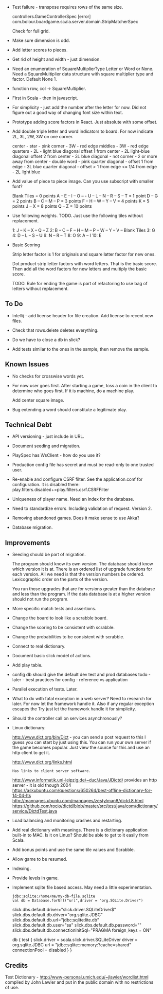 
- Test failure - transpose requires rows of the same size. 
  
  controllers.GameControllerSpec
  [error] 	com.bolour.boardgame.scala.server.domain.StripMatcherSpec

  Check for full grid.

- Make sure dimension is odd.

- Add letter scores to pieces.

- Get rid of height and width - just dimension.

- Need an enumeration of SquareMultiplierType Letter or Word or None.
  Need a SquareMultiplier data structure with square multiplier type 
  and factor. Default None 1.

- function row, col -> SquareMultiplier.

- First in Scala - then in javascript.

- For simplicity - just add the number after the letter for now.
  Did not figure out a good way of changing font size within text.

- Prototype adding score factors in React. Just absolute with some 
  offset.

- Add double triple letter and word indicators to board.
  For now indicate 2L, 3L, 2W, 3W on one corner.

  center - star - pink
  corner - 3W - red
  edge middles - 3W - red
  edge quarters - 2L - light blue
  diagonal offset 1 from center - 2L light-blue
  diagonal offset 2 from center - 3L blue
  diagonal - not corner - 2 or more away from center - double word - pink
  quarter diagonal - offset 1 from edge - 3L blue
  quarter diagonal - offset > 1 from edge <= 1/4 from edge - 2L light blue

- Add value of piece to piece image. Can you use subscript
  with smaller font?

    Blank Tiles = 0 points
    A – E – I – O – - U – L – N – R – S – T = 1 point
    D – G = 2 points
    B – C – M – P = 3 points
    F – H – W – Y – V = 4 points
    K = 5 points
    J – X = 8 points
    Q – Z = 10 points

- Use following weights. TODO. Just use the following tiles
  without replacement.

    1: J – K – X – Q – Z
    2: B – C – F – H – M – P – W – Y – V – Blank Tiles
    3: G
    4: D – L – S – U
    6: N – R – T
    8: O
    9: A – I
    10: E

- Basic Scoring

    Strip letter factor is 1 for originals and square latter factor for new ones.

    Dot product strip letter factors with word letters. That is the basic score.
    Then add all the word factors for new letters and multiply the basic score.

    TODO. Rule for ending the game is part of refactoring to use bag of letters
    without replacement.

## To Do

- Intellij - add license header for file creation.
  Add license to recent new files.

- Check that rows.delete deletes everything.

- Do we have to close a db in slick?

- Add tests similar to the ones in the sample, then remove the sample.

## Known Issues

- No checks for crosswise words yet.

- For now user goes first. After starting a game, toss a coin in the client 
  to determine who goes first. If it is machine, do a machine play.

  Add center square image.

- Bug extending a word should constitute a legitimate play.

## Technical Debt

- API versioning - just include in URL.

- Document seeding and migration.

- PlaySpec has WsClient - how do you use it?

- Production config file has secret and must be read-only to 
  one trusted user.

- Re-enable and configure CSRF filter. See the application.conf for configuration.
  It is disabled there: play.filters.disabled+=play.filters.csrf.CSRFFilter

- Uniqueness of player name. Need an index for the database.

- Need to standardize errors. Including validation of request. Version 2.

- Removing abandoned games. Does it make sense to use Akka?

- Database migration. 

## Improvements

- Seeding should be part of migration.

  The program should know its own version. The database should know which
  version it is at. There is an ordered list of upgrade functions
  for each version. All we need is that the version numbers be ordered.
  Lexicographic order on the parts of the version.

  You run those upgrades that are for versions greater than the database
  and less than the program. If the data database is at a higher version
  should not run the program.

- More specific match tests and assertions. 

- Change the board to look like a scrabble board.

- Change the scoring to be consistent with scrabble.

- Change the probabilities to be consistent with scrabble.

- Connect to real dictionary.

- Document basic slick model of actions.

- Add play table.

- config db should give the default dev test and prod databases
  todo - later - best practices for config - reference vs application

- Parallel execution of tests. Later.

- What to do with fatal exception in a web server? 
  Need to research for later. For now let the framework handle it.
  Also if any regular exception escapes the Try just let the framework handle
  it for simplicity.

- Should the controller call on services asynchronously? 

- Linux dictionary:

    http://www.dict.org/bin/Dict - you can send a post request to this
      I guess you can start by just using this. 
      You can run your own server if the game becomes popular.
      Just view the source for this and use an http client to get it.

    http://www.dict.org/links.html

      Has links to client server software.

    http://www.informatik.uni-leipzig.de/~duc/Java/JDictd/
      provides an http server - it is old though 2004
    https://askubuntu.com/questions/650264/best-offline-dictionary-for-14-04-lts
    http://manpages.ubuntu.com/manpages/zesty/man8/dictd.8.html
    https://github.com/rocio/dictd/blob/master/src/test/java/com/dictionary/service/DictdTest.java

- Load balancing and monitoring crashes and restarting.

- Add real dictionary with meanings. There is a dictionary application built-in 
  to MAC. Is it on Linux? Should be able to get to it easily from Scala.

- Add bonus points and use the same tile values and Scrabble.

- Allow game to be resumed.

- Indexing.

- Provide levels in game.

- Implement sqlite file based access. May need a little experimentation.

      jdbc:sqlite:/home/me/my-db-file.sqlite
      val db = Database.forUrl("url",driver = "org.SQLite.Driver")

    slick.dbs.default.driver="slick.driver.SQLiteDriver$"
    slick.dbs.default.db.driver="org.sqlite.JDBC"
    slick.dbs.default.db.url="jdbc:sqlite:lite.db"
    slick.dbs.default.db.user="sa"
    slick.dbs.default.db.password=""
    slick.dbs.default.db.connectionInitSql="PRAGMA foreign_keys = ON"

    db {
        test {
            slick.driver = scala.slick.driver.SQLiteDriver
            driver = org.sqlite.JDBC
            url = "jdbc:sqlite::memory:?cache=shared"
           connectionPool = disabled
       }
    }

## Credits

Test Dictionary - http://www-personal.umich.edu/~jlawler/wordlist.html
compiled by John Lawler and put in the public domain with no restrictions
of use.

